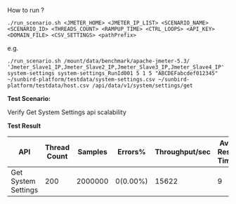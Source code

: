 How to run ?

```./run_scenario.sh <JMETER_HOME> <JMETER_IP_LIST> <SCENARIO_NAME> <SCENARIO_ID> <THREADS_COUNT> <RAMPUP_TIME> <CTRL_LOOPS> <API_KEY> <DOMAIN_FILE> <CSV_SETTINGS> <pathPrefix>```

e.g.

```./run_scenario.sh /mount/data/benchmark/apache-jmeter-5.3/ 'Jmeter_Slave1_IP,Jmeter_Slave2_IP,Jmeter_Slave3_IP,Jmeter_Slave4_IP' system-settings system-settings_RunId001 5 1 5 "ABCDEFabcdef012345" ~/sunbird-platform/testdata/system-settings.csv ~/sunbird-platform/testdata/host.csv /api/data/v1/system/settings/get```


**Test Scenario:**

Verify Get System Settings api scalability

**Test Result**

|API                |Thread Count|Samples |Errors%  |Throughput/sec|Avg Resp Time |95th pct |99th pct|
|-------------------|------------|--------|---------| -------------|--------------|---------|--------|
|Get System Settings|200         |2000000 |0(0.00%) | 15622        | 9            |  7      |52      |
